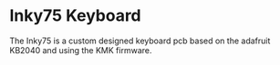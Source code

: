 # Inky75 Keyboard

The Inky75 is a custom designed keyboard pcb based on the adafruit KB2040 and using the KMK firmware.